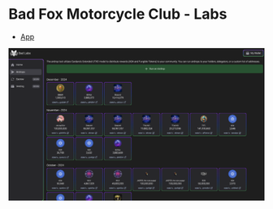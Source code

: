 # Bad Fox Motorcycle Club - Labs

- [App](https://labs.badfoxmc.com)

<img src='./docs/preview.png' />
